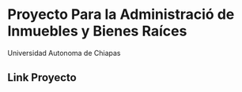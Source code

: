 # Proyecto Para la Administració de Inmuebles y Bienes Raíces

Universidad Autonoma de Chiapas

## Link Proyecto
